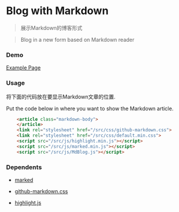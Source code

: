 # Blog with Markdown

>展示Markdown的博客形式

>Blog in a new form based on Markdown reader

### Demo

[Example Page](https://edsuns.github.io/Mdblog/)

### Usage

将下面的代码放在要显示Markdown文章的位置.

Put the code below in where you want to show the Markdown article.
```html
    <article class="markdown-body">
    </article>
    <link rel="stylesheet" href="/src/css/github-markdown.css">
    <link rel="stylesheet" href="/src/css/default.min.css">
    <script src="/src/js/highlight.min.js"></script>
    <script src="/src/js/marked.min.js"></script>
    <script src="/src/js/MdBlog.js"></script>
```

### Dependents
- [marked](https://github.com/markedjs/marked)

- [github-markdown.css](https://github.com/sindresorhus/github-markdown-css)

- [highlight.js](https://github.com/highlightjs/highlight.js)